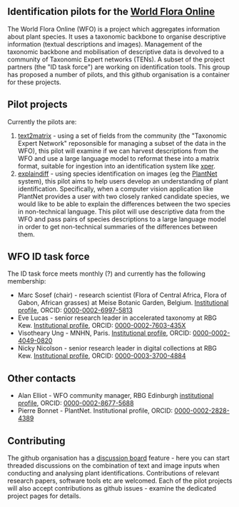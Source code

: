 
## Identification pilots for the [World Flora Online](https://www.worldfloraonline.org/)

The World Flora Online (WFO) is a project which aggregates information about plant species. It uses a taxonomic backbone to organise descriptive information (textual descriptions and images). Management of the taxonomic backbone and mobilisation of descriptive data is devolved to a community of Taxonomic Expert networks (TENs). A subset of the project partners (the "ID task force") are working on identification tools. This group has proposed a number of pilots, and this github organisation is a container for these projects.

## Pilot projects
Currently the pilots are:

1. [text2matrix](https://github.com/WFO-ID-pilots/text2matrix) - using a set of fields from the community (the "Taxonomic Expert Network" reposonsible for managing a subset of the data in the WFO), this pilot will examine if we can harvest descriptions from the WFO and use a large language model to reformat these into a matrix format, suitable for ingestion into an identification system like [xper](https://app.xper3.fr/).
1. [explaindiff](https://github.com/WFO-ID-pilots/explaindiffs) - using species identification on images (eg the [PlantNet](https://plantnet.org) system), this pilot aims to help users develop an understanding of plant identification. Specifically, when a computer vision application like PlantNet provides a user with two closely ranked candidate species, we would like to be able to explain the differences between the two species in non-technical language. This pilot will use descriptive data from the WFO and pass pairs of species descriptions to a large language model in order to get non-technical summaries of the differences between them.

## WFO ID task force

The ID task force meets monthly (?) and currently has the following membership:
- Marc Sosef (chair) - research scientist (Flora of Central Africa, Flora of Gabon, African grasses) at Meise Botanic Garden, Belgium. [Institutional profile](https://www.plantentuinmeise.be/nl/pQp2eSN/marc-sosef), ORCID: [0000-0002-6997-5813](https://orcid.org/0000-0002-6997-5813)
- Eve Lucas - senior research leader in accelerated taxonomy at RBG Kew. [Institutional profile](https://www.kew.org/science/our-science/people/eve-j-lucas), ORCID: [0000-0002-7603-435X](https://orcid.org/0000-0002-7603-435X)
- Visotheary Ung - MNHN, Paris. [Institutional profile](https://isyeb.mnhn.fr/en/directory/visotheary-ung-4696), ORCID: [0000-0002-4049-0820](https://orcid.org/0000-0002-4049-0820)
- Nicky Nicolson - senior research leader in digital collections at RBG Kew. [Institutional profile](https://www.kew.org/science/our-science/people/nicky-nicolson), ORCID: [0000-0003-3700-4884](https://orcid.org/0000-0003-3700-4884)

## Other contacts

- Alan Elliot - WFO community manager, RBG Edinburgh [institutional profile](https://www.rbge.org.uk/about-us/who-we-are/staff/major-floras/dr-alan-elliott-bioinformatician/), ORCID: [0000-0002-8677-5688](https://orcid.org/0000-0002-8677-5688)
- Pierre Bonnet - PlantNet. Institutional profile, ORCID: [0000-0002-2828-4389](https://orcid.org/0000-0002-2828-4389)

## Contributing

The github organisation has a [discussion board](https://github.com/orgs/WFO-ID-pilots/discussions) feature - here you can start threaded discussions on the combination of text and image inputs when conducting and analysing plant identifications. Contributions of relevant research papers, software tools etc are welcomed. Each of the pilot projects will also accept contributions as github issues - examine the dedicated project pages for details.

